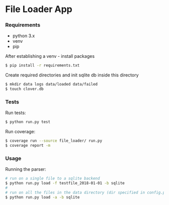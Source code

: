 # File Loader App

### Requirements
* python 3.x
* venv
* pip

After establishing a venv - install packages
```bash
$ pip install -r requirements.txt
```

Create required directories and init sqlite db inside this directory
```bash
$ mkdir data logs data/loaded data/failed
$ touch clover.db
```


### Tests
Run tests:
```bash
$ python run.py test
```

Run coverage:
```bash
$ coverage run --source file_loader/ run.py
$ coverage report -m
```


### Usage 

Running the parser:
```bash
# run on a single file to a sqlite backend
$ python run.py load -f testfile_2018-01-01 -b sqlite
#
# run on all the files in the data directory (dir specified in config.py)
$ python run.py load -a -b sqlite
```

